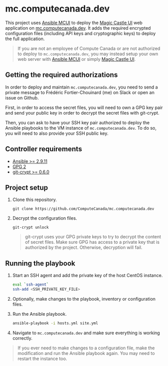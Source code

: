 # mc.computecanada.dev

This project uses [Ansible MCUI](https://github.com/ComputeCanada/ansible-mcui) to deploy the [Magic Castle UI](https://github.com/ComputeCanada/magic_castle-ui) web application on [mc.computecanada.dev](https://mc.computecanada.dev). It adds the required encrypted configuration files (including API keys and cryptographic keys) to deploy the full application.

> If you are not an employee of Compute Canada or are not authorized to deploy to `mc.computecanada.dev`, you may instead setup your own web server with [Ansible MCUI](https://github.com/ComputeCanada/ansible-mcui) or simply [Magic Castle UI](https://github.com/ComputeCanada/magic_castle-ui).

## Getting the required authorizations

In order to deploy and maintain `mc.computecanada.dev`, you need to send a private message to Frédéric Fortier-Chouinard (me) on Slack or open an issue on Github.

First, in order to access the secret files, you will need to own a GPG key pair and send your public key in order to decrypt the secret files with git-crypt.

Then, you can ask to have your SSH key pair authorized to deploy the Ansible playbooks to the VM instance of `mc.computecanada.dev`. To do so, you will need to also provide your SSH public key.

## Controller requirements

* [Ansible >= 2.9.11](https://docs.ansible.com/ansible/latest/installation_guide/intro_installation.html)
* [GPG 2](https://gnupg.org/index.html)
* [git-crypt >= 0.6.0](https://www.agwa.name/projects/git-crypt/)

## Project setup

1. Clone this repository.
    ````
    git clone https://github.com/ComputeCanada/mc.computecanada.dev
    ````

2. Decrypt the configuration files.

    ````
    git-crypt unlock
    ````
    > git-crypt uses your GPG private keys to try to decrypt the content of secret files. Make sure GPG has access to a private key that is authorized by the project. Otherwise, decryption will fail.


## Running the playbook

1. Start an SSH agent and add the private key of the host CentOS instance.

    ````bash
    eval `ssh-agent`
    ssh-add <SSH_PRIVATE_KEY_FILE>
    ````

2. Optionally, make changes to the playbook, inventory or configuration files.

3. Run the Ansible playbook.

    ````bash
    ansible-playbook -i hosts.yml site.yml
    ````

3. Navigate to `mc.computecanada.dev` and make sure everything is working correctly.

> If you ever need to make changes to a configuration file, make the modification and run the Ansible playbook again. You may need to restart the instance too.
